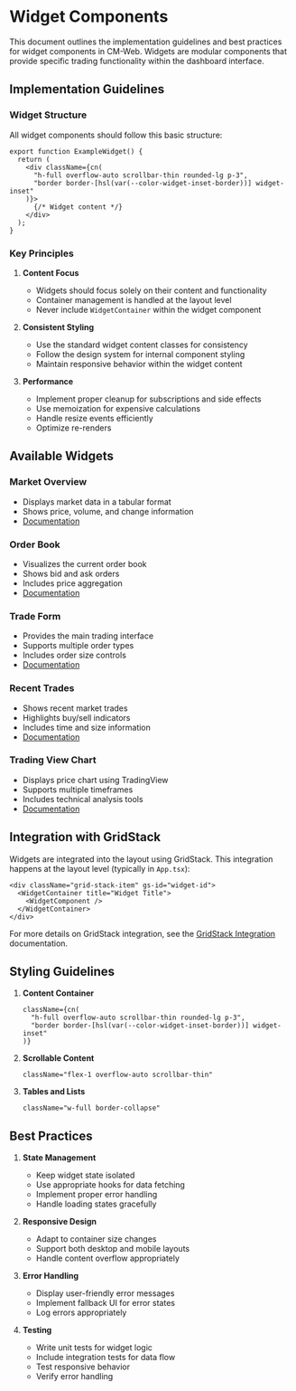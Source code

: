 # Widget Components

This document outlines the implementation guidelines and best practices for widget components in CM-Web. Widgets are modular components that provide specific trading functionality within the dashboard interface.

## Implementation Guidelines

### Widget Structure

All widget components should follow this basic structure:

```tsx
export function ExampleWidget() {
  return (
    <div className={cn(
      "h-full overflow-auto scrollbar-thin rounded-lg p-3",
      "border border-[hsl(var(--color-widget-inset-border))] widget-inset"
    )}>
      {/* Widget content */}
    </div>
  );
}
```

### Key Principles

1. **Content Focus**
   - Widgets should focus solely on their content and functionality
   - Container management is handled at the layout level
   - Never include `WidgetContainer` within the widget component

2. **Consistent Styling**
   - Use the standard widget content classes for consistency
   - Follow the design system for internal component styling
   - Maintain responsive behavior within the widget content

3. **Performance**
   - Implement proper cleanup for subscriptions and side effects
   - Use memoization for expensive calculations
   - Handle resize events efficiently
   - Optimize re-renders

## Available Widgets

### Market Overview
- Displays market data in a tabular format
- Shows price, volume, and change information
- [Documentation](widgets/market-overview.md)

### Order Book
- Visualizes the current order book
- Shows bid and ask orders
- Includes price aggregation
- [Documentation](widgets/order-book.md)

### Trade Form
- Provides the main trading interface
- Supports multiple order types
- Includes order size controls
- [Documentation](widgets/trade-form.md)

### Recent Trades
- Shows recent market trades
- Highlights buy/sell indicators
- Includes time and size information
- [Documentation](widgets/recent-trades.md)

### Trading View Chart
- Displays price chart using TradingView
- Supports multiple timeframes
- Includes technical analysis tools
- [Documentation](widgets/trading-view-chart.md)

## Integration with GridStack

Widgets are integrated into the layout using GridStack. This integration happens at the layout level (typically in `App.tsx`):

```tsx
<div className="grid-stack-item" gs-id="widget-id">
  <WidgetContainer title="Widget Title">
    <WidgetComponent />
  </WidgetContainer>
</div>
```

For more details on GridStack integration, see the [GridStack Integration](../architecture/gridstack-integration.md) documentation.

## Styling Guidelines

1. **Content Container**
   ```tsx
   className={cn(
     "h-full overflow-auto scrollbar-thin rounded-lg p-3",
     "border border-[hsl(var(--color-widget-inset-border))] widget-inset"
   )}
   ```

2. **Scrollable Content**
   ```tsx
   className="flex-1 overflow-auto scrollbar-thin"
   ```

3. **Tables and Lists**
   ```tsx
   className="w-full border-collapse"
   ```

## Best Practices

1. **State Management**
   - Keep widget state isolated
   - Use appropriate hooks for data fetching
   - Implement proper error handling
   - Handle loading states gracefully

2. **Responsive Design**
   - Adapt to container size changes
   - Support both desktop and mobile layouts
   - Handle content overflow appropriately

3. **Error Handling**
   - Display user-friendly error messages
   - Implement fallback UI for error states
   - Log errors appropriately

4. **Testing**
   - Write unit tests for widget logic
   - Include integration tests for data flow
   - Test responsive behavior
   - Verify error handling 